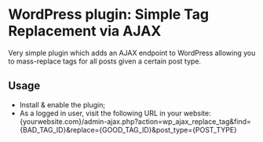 # WordPress plugin: Simple Tag Replacement via AJAX

Very simple plugin which adds an AJAX endpoint to WordPress allowing you to mass-replace tags for all posts given a certain post type.

## Usage
- Install & enable the plugin;
- As a logged in user, visit the following URL in your website: {yourwebsite.com}/admin-ajax.php?action=wp_ajax_replace_tag&find={BAD_TAG_ID}&replace={GOOD_TAG_ID}&post_type={POST_TYPE}
